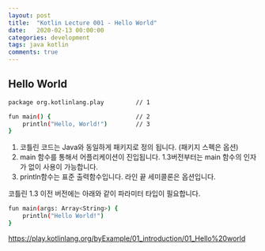 ```yaml
---
layout: post
title:  "Kotlin Lecture 001 - Hello World"
date:   2020-02-13 00:00:00
categories: development
tags: java kotlin 
comments: true
---
```


## Hello World

``` bash
package org.kotlinlang.play         // 1

fun main() {                        // 2
    println("Hello, World!")        // 3
}

```
1. 코틀린 코드는 Java와 동일하게 패키지로 정의 됩니다. (패키지 스펙은 옵션)
2. main 함수를 통해서 어플리케이션이 진입됩니다. 1.3버전부터는 main 함수의 인자가 없이 사용이 가능합니다.
3. println함수는 표준 출력함수입니다. 라인 끝 세미콜론은 옵션입니다.

코틀린 1.3 이전 버전에는 아래와 같이 파라미터 타입이 필요합니다.

``` bash
fun main(args: Array<String>) {
    println("Hello World!")
}
```

https://play.kotlinlang.org/byExample/01_introduction/01_Hello%20world
